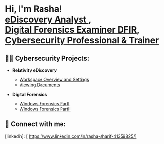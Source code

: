 <h1>Hi, I'm Rasha! <br/><a href="https://github.com/TheRashaSharif/TheRashaSharif)"> eDiscovery Analyst </a>, <br/><a href="https://github.com/TheRashaSharif/TheRashaSharif)"> Digital Forensics Examiner DFIR</a>, <a href="https://www.linkedin.com/in/rasha-sharif-41359825/">Cybersecurity Professional & Trainer</a> 
  
<h2>👨‍💻 Cybersecurity Projects: </h2>

  
  
 
  
- <b>Relativity eDiscovery</b>
  - [Workspace Overview and Settings](https://github.com/TheRashaSharif/eDiscovery-Relativity-Basics)
  - [Viewing Documents](https://github.com/TheRashaSharif/Viewing_Documents)

- <b>Digital Forensics</b>
   - [Windows Forensics PartI](https://github.com/TheRashaSharif/Windows-Forensics)
   - [Windows Forensics PartII](https://github.com/TheRashaSharif/Windows-Forensics-PartII)
  
<h2> 🤳 Connect with me:</h2>

[linkedin]: [ https://www.linkedin.com/in/rasha-sharif-41359825/]

